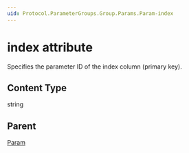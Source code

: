 ```yaml
---
uid: Protocol.ParameterGroups.Group.Params.Param-index
---
```


# index attribute

Specifies the parameter ID of the index column (primary key).

## Content Type

string

## Parent

[Param](xref:Protocol.ParameterGroups.Group.Params.Param)
